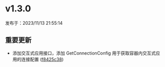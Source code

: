 # v1.3.0

发布于：2023/11/13 21:55:14

## 重要更新
- 添加交互式应用接口，添加 GetConnectionConfig 用于获取容器内交互式应用的连接配置 ([f8425c38](https://github.com/PKUHPC/SCOW/commit/f8425c384977ba1cf75eddbd235d84de6d90365f))



